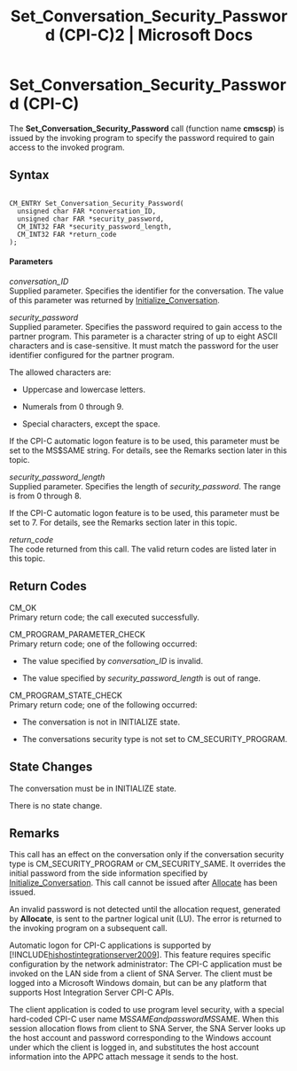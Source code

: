 ﻿---
title: "Set_Conversation_Security_Password (CPI-C)2 | Microsoft Docs"
ms.custom: ""
ms.date: "11/30/2017"
ms.prod: "host-integration-server"
ms.reviewer: ""
ms.suite: ""
ms.tgt_pltfrm: ""
ms.topic: "article"
ms.assetid: 05511571-fa40-43ce-86e0-f1e3fab94bf8
caps.latest.revision: 4
---
# Set_Conversation_Security_Password (CPI-C)
The **Set_Conversation_Security_Password** call (function name **cmscsp**) is issued by the invoking program to specify the password required to gain access to the invoked program.  
  
## Syntax  
  
```  
  
CM_ENTRY Set_Conversation_Security_Password(   
  unsigned char FAR *conversation_ID,    
  unsigned char FAR *security_password,    
  CM_INT32 FAR *security_password_length,    
  CM_INT32 FAR *return_code              
);  
```  
  
#### Parameters  
 *conversation_ID*  
 Supplied parameter. Specifies the identifier for the conversation. The value of this parameter was returned by [Initialize_Conversation](../core/initialize-conversation-cpi-c-2.md).  
  
 *security_password*  
 Supplied parameter. Specifies the password required to gain access to the partner program. This parameter is a character string of up to eight ASCII characters and is case-sensitive. It must match the password for the user identifier configured for the partner program.  
  
 The allowed characters are:  
  
-   Uppercase and lowercase letters.  
  
-   Numerals from 0 through 9.  
  
-   Special characters, except the space.  
  
 If the CPI-C automatic logon feature is to be used, this parameter must be set to the MS$SAME string. For details, see the Remarks section later in this topic.  
  
 *security_password_length*  
 Supplied parameter. Specifies the length of *security_password*. The range is from 0 through 8.  
  
 If the CPI-C automatic logon feature is to be used, this parameter must be set to 7. For details, see the Remarks section later in this topic.  
  
 *return_code*  
 The code returned from this call. The valid return codes are listed later in this topic.  
  
## Return Codes  
 CM_OK  
 Primary return code; the call executed successfully.  
  
 CM_PROGRAM_PARAMETER_CHECK  
 Primary return code; one of the following occurred:  
  
-   The value specified by *conversation_ID* is invalid.  
  
-   The value specified by *security_password_length* is out of range.  
  
 CM_PROGRAM_STATE_CHECK  
 Primary return code; one of the following occurred:  
  
-   The conversation is not in INITIALIZE state.  
  
-   The conversations security type is not set to CM_SECURITY_PROGRAM.  
  
## State Changes  
 The conversation must be in INITIALIZE state.  
  
 There is no state change.  
  
## Remarks  
 This call has an effect on the conversation only if the conversation security type is CM_SECURITY_PROGRAM or CM_SECURITY_SAME. It overrides the initial password from the side information specified by [Initialize_Conversation](../core/initialize-conversation-cpi-c-2.md). This call cannot be issued after [Allocate](../core/allocate-cpi-c-1.md) has been issued.  
  
 An invalid password is not detected until the allocation request, generated by **Allocate**, is sent to the partner logical unit (LU). The error is returned to the invoking program on a subsequent call.  
  
 Automatic logon for CPI-C applications is supported by [!INCLUDE[hishostintegrationserver2009](../includes/hishostintegrationserver2009-md.md)]. This feature requires specific configuration by the network administrator: The CPI-C application must be invoked on the LAN side from a client of SNA Server. The client must be logged into a Microsoft Windows domain, but can be any platform that supports Host Integration Server CPI-C APIs.  
  
 The client application is coded to use program level security, with a special hard-coded CPI-C user name MS$SAME and password MS$SAME. When this session allocation flows from client to SNA Server, the SNA Server looks up the host account and password corresponding to the Windows account under which the client is logged in, and substitutes the host account information into the APPC attach message it sends to the host.